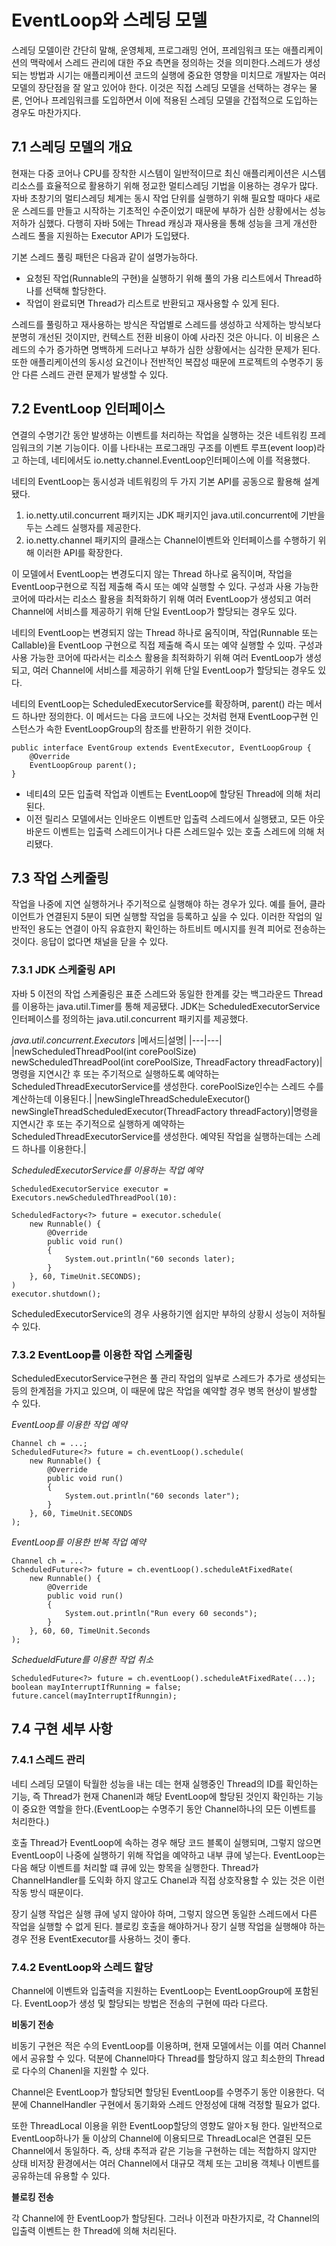 # EventLoop와 스레딩 모델

스레딩 모델이란 간단히 말해, 운영체제, 프로그래밍 언어, 프레임워크 또는 애플리케이션의 맥락에서 스레드 관리에 대한 주요 측면을 정의하는 것을 의미한다.스레드가 생성되는 방법과 시기는 애플리케이션 코드의 실행에 중요한 영향을 미치므로 개발자는 여러 모델의 장단점을 잘 알고 있어야 한다. 이것은 직접 스레딩 모델을 선택하는 경우는 물론, 언어나 프레임워크를 도입하면서 이에 적용된 스레딩 모델을 간접적으로 도입하는 경우도 마찬가지다.

## 7.1 스레딩 모델의 개요

현재는 다중 코어나 CPU를 장착한 시스템이 일반적이므로 최신 애플리케이션은 시스템 리소스를 효율적으로 활용하기 위해 정교한 멀티스레딩 기법을 이용하는 경우가 많다. 자바 초창기의 멀티스레딩 체계는 동시 작업 단위를 실행하기 위해 필요할 때마다 새로운 스레드를 만들고 시작하는 기초적인 수준이었기 때문에 부하가 심한 상황에서는 성능 저하가 심했다. 다행히 자바 5에는 Thread 캐싱과 재사용을 통해 성능을 크게 개선한 스레드 풀을 지원하는 Executor API가 도입됐다.

기본 스레드 풀링 패턴은 다음과 같이 설명가능하다.
- 요청된 작업(Runnable의 구현)을 실행하기 위해 풀의 가용 리스트에서 Thread하나를 선택해 할당한다.
- 작업이 완료되면 Thread가 리스트로 반환되고 재사용할 수 있게 된다.

스레드를 풀링하고 재사용하는 방식은 작업별로 스레드를 생성하고 삭제하는 방식보다 분명히 개선된 것이지만, 컨텍스트 전환 비용이 아예 사라진 것은 아니다. 이 비용은 스레드의 수가 증가하면 명백하게 드러나고 부하가 심한 상황에서는 심각한 문제가 된다. 또한 애플리케이션의 동시성 요건이나 전반적인 복잡성 때문에 프로젝트의 수명주기 동안 다른 스레드 관련 문제가 발생할 수 있다.

## 7.2 EventLoop 인터페이스

연결의 수명기간 동안 발생하는 이벤트를 처리하는 작업을 실행하는 것은 네트워킹 프레임워크의 기본 기능이다. 이를 나타내는 프로그래밍 구조를 이벤트 루프(event loop)라고 하는데, 네티에서도 io.netty.channel.EventLoop인터페이스에 이를 적용했다.

네티의 EventLoop는 동시성과 네트워킹의 두 가지 기본 API를 공동으로 활용해 설계됐다.
1. io.netty.util.concurrent 패키지는 JDK 패키지인 java.util.concurrent에 기반을 두는 스레드 실행자를 제공한다.
2. io.netty.channel 패키지의 클래스는 Channel이벤트와 인터페이스를 수행하기 위해 이러한 API를 확장한다.

이 모델에서 EventLoop는 변경도디지 않는 Thread 하나로 움직이며, 작업을 EventLoop구현으로 직접 제출해 즉시 또는 예약 실행할 수 있다. 구성과 사용 가능한 코어에 따라서는 리소스 활용을 최적화하기 위해 여러 EventLoop가 생성되고 여러 Channel에 서비스를 제공하기 위해 단일 EventLoop가 할당되는 경우도 있다.

네티의 EventLoop는 변경되지 않는 Thread 하나로 움직이며, 작업(Runnable 또는 Callable)을 EventLoop 구현으로 직접 제출해 즉시 또는 예약 실행할 수 있따. 구성과 사용 가능한 코어에 따라서는 리소스 활용을 최적화하기 위해 여러 EventLoop가 생성되고, 여러 Channel에 서비스를 제공하기 위해 단일 EventLoop가 할당되는 경우도 있다.

네티의 EventLoop는 ScheduledExecutorService를 확장하며, parent() 라는 메서드 하나만 정의한다. 이 메서드는 다음 코드에 나오는 것처럼 현재 EventLoop구현 인스턴스가 속한 EventLoopGroup의 참조를 반환하기 위한 것이다.

```
public interface EventGroup extends EventExecutor, EventLoopGroup {
    @Override
    EventLoopGroup parent();
}
```

- 네티4의 모든 입출력 작업과 이벤트는 EventLoop에 할당된 Thread에 의해 처리된다.
- 이전 릴리스 모델에서는 인바운드 이벤트만 입출력 스레드에서 실행됐고, 모든 아웃바운드 이벤트는 입출력 스레드이거나 다른 스레드일수 있는 호출 스레드에 의해 처리됐다.

## 7.3 작업 스케줄링

작업을 나중에 지연 실행하거나 주기적으로 실행해야 하는 경우가 있다. 예를 들어, 클라이언트가 연결된지 5분이 되면 실행할 작업을 등록하고 싶을 수 있다. 이러한 작업의 일반적인 용도는 연결이 아직 유효한지 확인하는 하트비트 메시지를 원격 피어로 전송하는 것이다. 응답이 없다면 채널을 닫을 수 있다.

### 7.3.1 JDK 스케줄링 API
자바 5 이전의 작업 스케줄링은 표준 스레드와 동일한 한계를 갖는 백그라운드 Thread를 이용하는 java.util.Timer를 통해 제공됐다. JDK는 ScheduledExecutorService 인터페이스를 정의하는 java.util.concurrent 패키지를 제공했다.

*java.util.concurrent.Executors*
|메서드|설명|
|---|---|
|newScheduledThreadPool(int corePoolSize)</br>newScheduledThreadPool(int corePoolSize, ThreadFactory threadFactory)|명령을 지연시간 후 또는 주기적으로 실행하도록 예약하는 ScheduledThreadExecutorService를 생성한다. corePoolSize인수는 스레드 수를 계산하는데 이용된다.|
|newSingleThreadScheduleExecutor()</br>newSingleThreadScheduledExecutor(ThreadFactory threadFactory)|명령을 지연시간 후 또는 주기적으로 실행하게 예약하는 ScheduledThreadExecutorService를 생성한다. 예약된 작업을 실행하는데는 스레드 하나를 이용한다.|

*ScheduledExecutorService를 이용하는 작업 예약*
```
ScheduledExecutorService executor = Executors.newScheduledThreadPool(10):

ScheduledFactory<?> future = executor.schedule(
    new Runnable() {
        @Override
        public void run()
        {
            System.out.println("60 seconds later);
        }
    }, 60, TimeUnit.SECONDS);
)
executor.shutdown();
```
ScheduledExecutorService의 경우 사용하기엔 쉽지만 부하의 상황시 성능이 저하될 수 있다.

### 7.3.2 EventLoop를 이용한 작업 스케줄링

ScheduledExecutorService구현은 풀 관리 작업의 일부로 스레드가 추가로 생성되는 등의 한계점을 가지고 있으며, 이 때문에 많은 작업을 예약할 경우 병목 현상이 발생할 수 있다.

*EventLoop를 이용한 작업 예약*
```
Channel ch = ...;
ScheduledFuture<?> future = ch.eventLoop().schedule(
    new Runnable() {
        @Override
        public void run()
        {
            System.out.println("60 seconds later");
        }
    }, 60, TimeUnit.SECONDS
);
```

*EventLoop를 이용한 반복 작업 예약*
```
Channel ch = ...
ScheduledFuture<?> future = ch.eventLoop().scheduleAtFixedRate(
    new Runnable() {
        @Override
        public void run()
        {
            System.out.println("Run every 60 seconds");
        }
    }, 60, 60, TimeUnit.Seconds
);
```

*SchedueldFuture를 이용한 작업 취소*
```
ScheduledFuture<?> future = ch.eventLoop().scheduleAtFixedRate(...);
boolean mayInterruptIfRunning = false;
future.cancel(mayInterruptIfRunngin);
````

## 7.4 구현 세부 사항

### 7.4.1 스레드 관리

네티 스레딩 모델이 탁월한 성능을 내는 데는 현재 실행중인 Thread의 ID를 확인하는 기능, 즉 Thread가 현재 Chanenl과 해당 EventLoop에 할당된 것인지 확인하는 기능이 중요한 역할을 한다.(EventLoop는 수명주기 동안 Channel하나의 모든 이벤트를 처리한다.)

호출 Thread가 EventLoop에 속하는 경우 해당 코드 블록이 실행되며, 그렇지 않으면 EventLoop이 나중에 실행하기 위해 작업을 예약하고 내부 큐에 넣는다. EventLoop는 다음 해당 이벤트를 처리할 떄 큐에 있는 항목을 실행한다. Thread가 ChannelHandler를 도익화 하지 않고도 Chanel과 직접 상호작용할 수 있는 것은 이런 작동 방식 때문이다.

장기 실행 작업은 실행 큐에 넣지 않아야 하며, 그렇지 않으면 동일한 스레드에서 다른 작업을 실행할 수 없게 된다. 블로킹 호출을 해야하거나 장기 실행 작업을 실행해야 하는 경우 전용 EventExecutor를 사용하느 것이 좋다.

### 7.4.2 EventLoop와 스레드 할당

Channel에 이벤트와 입출력을 지원하는 EventLoop는 EventLoopGroup에 포함된다. EventLoop가 생성 및 할당되는 방법은 전송의 구현에 따라 다르다.

**비동기 전송**  

비동기 구현은 적은 수의 EventLoop를 이용하며, 현재 모델에서는 이를 여러 Channel에서 공유할 수 있다. 덕분에 Channel마다 Thread를 할당하지 않고 최소한의 Thread로 다수의 Chanenl을 지원할 수 있다.

Channel은 EventLoop가 할당되면 할당된 EventLoop를 수명주기 동안 이용한다. 덕분에 ChannelHandler 구현에서 동기화와 스레드 안정성에 대해 걱정할 필요가 없다.

또한 ThreadLocal 이용을 위한 EventLoop할당의 영향도 알아ㅈ뒁 한다. 일반적으로 EventLoop하나가 둘 이상의 Channel에 이용되므로 ThreadLocal은 연결된 모든 Channel에서 동일하다. 즉, 상태 추적과 같은 기능을 구현하는 데는 적합하지 않지만 상태 비저장 환경에서는 여러 Channel에서 대규모 객체 또는 고비용 객체나 이벤트를 공유하는데 유용할 수 있다.

**블로킹 전송**

각 Channel에 한 EventLoop가 할당된다. 그러나 이전과 마찬가지로, 각 Channel의 입출력 이벤트는 한 Thread에 의해 처리된다. 
